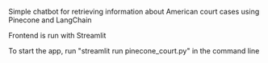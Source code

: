 Simple chatbot for retrieving information about American court cases using Pinecone and LangChain

Frontend is run with Streamlit

To start the app, run "streamlit run pinecone_court.py" in the command line
